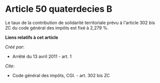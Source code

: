 # Article 50 quaterdecies B

Le taux de la contribution de solidarité territoriale prévu à l'article 302 bis ZC du code général des impôts est fixé à
2,279 %.

**Liens relatifs à cet article**

_Créé par_:

  - Arrêté du 13 avril 2011 - art. 1

_Cite_:

  - Code général des impôts, CGI. - art. 302 bis ZC
